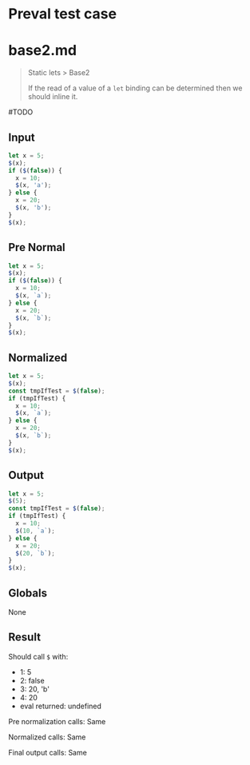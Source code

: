 # Preval test case

# base2.md

> Static lets > Base2
>
> If the read of a value of a `let` binding can be determined then we should inline it.

#TODO

## Input

`````js filename=intro
let x = 5;
$(x);
if ($(false)) {
  x = 10;
  $(x, 'a');
} else {
  x = 20;
  $(x, 'b');
}
$(x);
`````

## Pre Normal

`````js filename=intro
let x = 5;
$(x);
if ($(false)) {
  x = 10;
  $(x, `a`);
} else {
  x = 20;
  $(x, `b`);
}
$(x);
`````

## Normalized

`````js filename=intro
let x = 5;
$(x);
const tmpIfTest = $(false);
if (tmpIfTest) {
  x = 10;
  $(x, `a`);
} else {
  x = 20;
  $(x, `b`);
}
$(x);
`````

## Output

`````js filename=intro
let x = 5;
$(5);
const tmpIfTest = $(false);
if (tmpIfTest) {
  x = 10;
  $(10, `a`);
} else {
  x = 20;
  $(20, `b`);
}
$(x);
`````

## Globals

None

## Result

Should call `$` with:
 - 1: 5
 - 2: false
 - 3: 20, 'b'
 - 4: 20
 - eval returned: undefined

Pre normalization calls: Same

Normalized calls: Same

Final output calls: Same
